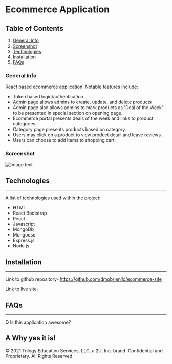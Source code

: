 # Ecommerce Application

## Table of Contents
1. [General Info](#general-info)
2. [Screenshot](#screenshot)
3. [Technologies](#technologies)
4. [Installation](#installation)
5. [FAQs](#faqs)
### General Info

React based ecommerce application. Notable features include:
  * Token based login/authentication
  * Admin page allows admins to create, update, and delete products
  * Admin page also allows admins to mark products as 'Deal of the Week' to be presented
    in special section on opening page.
  * Ecommerce portal presents deals of the week and links to product categories
  * Category page presents products based on category.
  * Users may click on a product to view product detail and leave reviews.
  * Users can choose to add items to shopping cart.

### Screenshot
![Image text](./public/images/finished-screenshot.png)

## Technologies
***
A list of technologies used within the project:
  * HTML
  * React Bootstrap
  * React
  * Javascript
  * MongoDb
  * Mongoose
  * Express.js
  * Node.js


## Installation
***

Link to github repository- https://github.com/dmobrienllc/ecommerce-site

Link to live site- 

## FAQs
***

Q Is this application awesome?

A Why yes it is!
---
© 2021 Trilogy Education Services, LLC, a 2U, Inc. brand. Confidential and Proprietary. All Rights Reserved.


